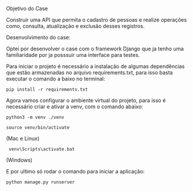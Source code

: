 Objetivo do Case

Construir uma API que permita o cadastro de pessoas e realize operações como, consulta, atualização e exclusão desses registros.

Desenvolvimento do case:

Optei por desenvolver o case com o framework Django que ja tenho uma familiaridade por ja posssuir uma interface para testes.

Para iniciar o projeto é necessário a instalação de algumas dependências que estão armazenadas no arquivo requirements.txt, para isso basta executar o comando a baixo no terminal:

```
pip install -r requirements.txt 
```


Agora vamos configurar o ambiente virtual do projeto, para isso é necessário criar e ativar a venv, com o comando abaixo:

``` 
python3 -m venv ./venv
```

``` 
source venv/bin/activate
```
 (Mac e Linux)

```
 venv\Scripts\activate.bat
```
(Windows)

E por ultimo só rodar o comando para iniciar a aplicação:

```
python manage.py runserver
```


